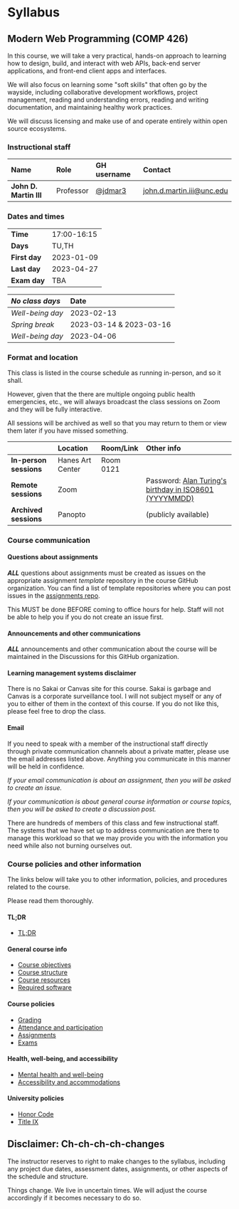 # Syllabus

## Modern Web Programming (COMP 426)

In this course, we will take a very practical, hands-on approach to learning how to design, build, and interact with web APIs, back-end server applications, and front-end client apps and interfaces. 

We will also focus on learning some "soft skills" that often go by the wayside, including collaborative development workflows, project management, reading and understanding errors, reading and writing documentation, and maintaining healthy work practices.

We will discuss licensing and make use of and operate entirely within open source ecosystems. 

### Instructional staff

| **Name** | **Role** | **GH username** | **Contact** |
|:--- |:--- |:--- |:--- |
| **John D. Martin III** | Professor |  [@jdmar3](https://github.com/jdmar3/) | [john.d.martin.iii@unc.edu](mailto:john.d.martin.iii@unc.edu) |
<!--
| **TBN** | TA |  [@](https://github.com//) | [](mailto:) |
| **TBN** | LA |  [@](https://github.com//) | [](mailto:) |
| **TBN** | LA |  [@](https://github.com//) | [](mailto:) |
| **TBN** | LA |  [@](https://github.com//) | [](mailto:) |
| **TBN** | LA |  [@](https://github.com//) | [](mailto:) |
| **TBN** | LA |  [@](https://github.com//) | [](mailto:) |
| **TBN** | LA |  [@](https://github.com//) | [](mailto:) |

A table of office hours availability will be available here: 

[Office hours schedule](./officehours.md)
-->
### Dates and times
| | |
|:--- |:--- |
| **Time** | 17:00-16:15 |
| **Days** | TU,TH |
| **First day** | 2023-01-09 |
| **Last day** | 2023-04-27 |
| **Exam day** | TBA |

| **_No class days_** | **Date** |
|:--- |:--- |
| _Well-being day_ | 2023-02-13 |
| _Spring break_ | 2023-03-14 & 2023-03-16 |
| _Well-being day_ | 2023-04-06 |

### Format and location

This class is listed in the course schedule as running in-person, and so it shall.

However, given that the there are multiple ongoing public health emergencies, etc., we will always broadcast the class sessions on Zoom and they will be fully interactive.

All sessions will be archived as well so that you may return to them or view them later if you have missed something.

|     | **Location** | **Room/Link** | **Other info** |
|:--- |:--- |:--- |:--- |
| **In-person sessions** | Hanes Art Center | Room 0121 |  |
| **Remote sessions** | Zoom |  | Password: [Alan Turing's birthday in ISO8601 (YYYYMMDD)](https://en.wikipedia.org/wiki/Alan_Turing#:~:text=%C5%8B/%3B-,23%20June%201912,-%E2%80%93%207%20June%201954) |
| **Archived sessions** | Panopto |  | (publicly available) |

### Course communication

#### Questions about assignments

**_ALL_** questions about assignments must be created as issues on the appropriate assignment _template_ repository in the course GitHub organization.
You can find a list of template repositories where you can post issues in the [assignments repo](https://github.com/comp426-2022-spring/assignments/).

This MUST be done BEFORE coming to office hours for help. Staff will not be able to help you if you do not create an issue first. 

#### Announcements and other communications

**_ALL_** announcements and other communication about the course will be maintained in the Discussions for this GitHub organization.

#### Learning management systems disclaimer

There is no Sakai or Canvas site for this course. Sakai is garbage and Canvas is a corporate surveillance tool. I will not subject myself or any of you to either of them in the context of this course. If you do not like this, please feel free to drop the class.

#### Email

If you need to speak with a member of the instructional staff directly through private communication channels about a private matter, please use the email addresses listed above. Anything you communicate in this manner will be held in confidence.

_If your email communication is about an assignment, then you will be asked to create an issue._

_If your communication is about general course information or course topics, then you will be asked to create a discussion post._

There are hundreds of members of this class and few instructional staff. The systems that we have set up to address communication are there to manage this workload so that we may provide you with the information you need while also not burning ourselves out.

### Course policies and other information

The links below will take you to other information, policies, and procedures related to the course.

Please read them thoroughly.

#### TL;DR

- [TL;DR](./tldr.md)

#### General course info

- [Course objectives](./objectives.md)
- [Course structure](./structure.md)
- [Course resources](./resources.md)
- [Required software](./software.md)

#### Course policies

- [Grading](./grading.md)
- [Attendance and participation](./attendance.md)
- [Assignments](./assignments.md)
- [Exams](./exams.md)

#### Health, well-being, and accessibility

- [Mental health and well-being](./wellbeing.md)
- [Accessibility and accommodations](./accessibility.md)

#### University policies

- [Honor Code](./honor.md)
- [Title IX](./title9.md)

## Disclaimer: Ch-ch-ch-ch-changes

The instructor reserves to right to make changes to the syllabus, including any project due dates, assessment dates, assignments, or other aspects of the schedule and structure.

Things change.
We live in uncertain times.
We will adjust the course accordingly if it becomes necessary to do so.
